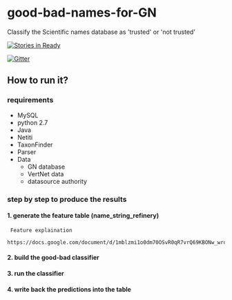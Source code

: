 # good-bad-names-for-GN
Classify the Scientific names database as 'trusted' or 'not trusted'

[![Stories in Ready](https://badge.waffle.io/wencanluo/good-bad-names-for-GN.png?label=ready&title=Ready)](https://waffle.io/wencanluo/good-bad-names-for-GN)

[![Gitter][1]][2]


[1]: https://badges.gitter.im/Join%20Chat.svg
[2]: https://gitter.im/wencanluo/good-bad-names-for-GN?utm_source=badge&utm_medium=badge&utm_campaign=pr-badge

## How to run it?
### requirements
  * MySQL
  * python 2.7
  * Java
  * Netiti
  * TaxonFinder
  * Parser
  * Data
    * GN database
    * VertNet data
    * datasource authority
    
### step by step to produce the results
#### 1. generate the feature table (name_string_refinery)
     Feature explaination
     https://docs.google.com/document/d/1mblzmi1o0dm70OSvR0qR7vrQ69KBONw_wroArRMeCPc/edit
#### 2. build the good-bad classifier
#### 3. run the classifier
#### 4. write back the predictions into the table
